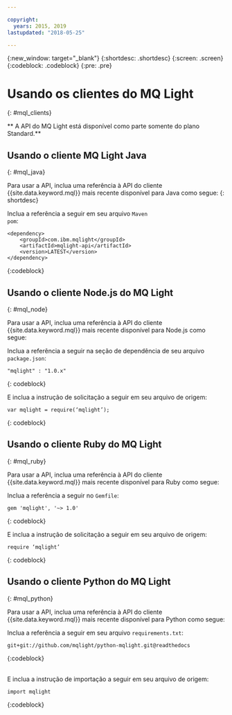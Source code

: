 ```yaml
---

copyright:
  years: 2015, 2019
lastupdated: "2018-05-25"

---
```


{:new_window: target="_blank"}
{:shortdesc: .shortdesc}
{:screen: .screen}
{:codeblock: .codeblock}
{:pre: .pre}

# Usando os clientes do MQ Light
{: #mql_clients}

** A API do MQ Light está disponível como parte somente do plano Standard.**
<br/>
## Usando o cliente MQ Light Java
{: #mql_java}

Para usar a API, inclua uma referência à API do cliente {{site.data.keyword.mql}} mais recente
disponível para Java como segue:
{: shortdesc}

Inclua a referência a seguir em seu arquivo <code>Maven pom</code>:

```
<dependency>
    <groupId>com.ibm.mqlight</groupId>
    <artifactId>mqlight-api</artifactId>
    <version>LATEST</version>
</dependency>
```
{:codeblock}

<!-- 12/11/18: info was in eventstreams102.md, moved because of doc app changes -->

## Usando o cliente Node.js do MQ Light 
{: #mql_node}


Para usar a API, inclua uma referência à API do cliente {{site.data.keyword.mql}} mais recente
disponível para Node.js como segue:

Inclua a referência a seguir na seção de dependência de seu arquivo <code>package.json</code>:

<pre class="pre"><code>"mqlight" : "1.0.x"</code></pre>
{: codeblock}

E inclua a instrução de solicitação a seguir em seu arquivo de origem:

<pre class="pre"><code>var mqlight = require(&lsquo;mqlight&rsquo;);</code></pre>
{: codeblock}

<!-- 14/11/18: info was in eventstreams103.md, moved because of doc app changes -->

## Usando o cliente Ruby do MQ Light
{: #mql_ruby}


Para usar a API, inclua uma referência à API do cliente {{site.data.keyword.mql}} mais recente
disponível para Ruby como segue:

Inclua a referência a seguir no <code>Gemfile</code>:

```
gem 'mqlight', '~> 1.0'
```
{: codeblock}

E inclua a instrução de solicitação a seguir em seu arquivo de origem:

<pre class="pre"><code>require &lsquo;mqlight&rsquo;</code></pre>
{: codeblock}

<!-- 14/11/18: info was in eventstreams101.md, moved because of doc app changes -->

## Usando o cliente Python do MQ Light
{: #mql_python}

Para usar a API, inclua uma referência à API do cliente {{site.data.keyword.mql}} mais recente
disponível para Python como segue:

Inclua a referência a seguir em seu arquivo <code>requirements.txt</code>:

```
git+git://github.com/mqlight/python-mqlight.git@readthedocs
```
{:codeblock}

<br>
E inclua a instrução de importação a seguir em seu arquivo de origem:

```
import mqlight
```
{:codeblock}
<!-- Comment from Andrew
Instructions for getting started, with links for more info
Simple send source and receive source in-line

-->

